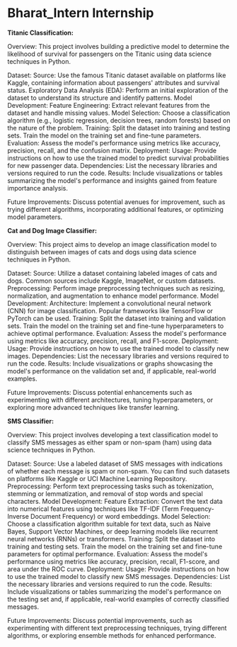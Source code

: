 # Bharat_Intern Internship

**Titanic Classification:**

Overview:
This project involves building a predictive model to determine the likelihood of survival for passengers on the Titanic using data science techniques in Python.

Dataset:
Source: Use the famous Titanic dataset available on platforms like Kaggle, containing information about passengers' attributes and survival status.
Exploratory Data Analysis (EDA): Perform an initial exploration of the dataset to understand its structure and identify patterns.
Model Development:
Feature Engineering: Extract relevant features from the dataset and handle missing values.
Model Selection: Choose a classification algorithm (e.g., logistic regression, decision trees, random forests) based on the nature of the problem.
Training: Split the dataset into training and testing sets. Train the model on the training set and fine-tune parameters.
Evaluation: Assess the model's performance using metrics like accuracy, precision, recall, and the confusion matrix.
Deployment:
Usage: Provide instructions on how to use the trained model to predict survival probabilities for new passenger data.
Dependencies: List the necessary libraries and versions required to run the code.
Results:
Include visualizations or tables summarizing the model's performance and insights gained from feature importance analysis.

Future Improvements:
Discuss potential avenues for improvement, such as trying different algorithms, incorporating additional features, or optimizing model parameters.

**Cat and Dog Image Classifier:**

Overview:
This project aims to develop an image classification model to distinguish between images of cats and dogs using data science techniques in Python.

Dataset:
Source: Utilize a dataset containing labeled images of cats and dogs. Common sources include Kaggle, ImageNet, or custom datasets.
Preprocessing: Perform image preprocessing techniques such as resizing, normalization, and augmentation to enhance model performance.
Model Development:
Architecture: Implement a convolutional neural network (CNN) for image classification. Popular frameworks like TensorFlow or PyTorch can be used.
Training: Split the dataset into training and validation sets. Train the model on the training set and fine-tune hyperparameters to achieve optimal performance.
Evaluation: Assess the model's performance using metrics like accuracy, precision, recall, and F1-score.
Deployment:
Usage: Provide instructions on how to use the trained model to classify new images.
Dependencies: List the necessary libraries and versions required to run the code.
Results:
Include visualizations or graphs showcasing the model's performance on the validation set and, if applicable, real-world examples.

Future Improvements:
Discuss potential enhancements such as experimenting with different architectures, tuning hyperparameters, or exploring more advanced techniques like transfer learning.


**SMS Classifier:**

Overview:
This project involves developing a text classification model to classify SMS messages as either spam or non-spam (ham) using data science techniques in Python.

Dataset:
Source: Use a labeled dataset of SMS messages with indications of whether each message is spam or non-spam. You can find such datasets on platforms like Kaggle or UCI Machine Learning Repository.
Preprocessing: Perform text preprocessing tasks such as tokenization, stemming or lemmatization, and removal of stop words and special characters.
Model Development:
Feature Extraction: Convert the text data into numerical features using techniques like TF-IDF (Term Frequency-Inverse Document Frequency) or word embeddings.
Model Selection: Choose a classification algorithm suitable for text data, such as Naive Bayes, Support Vector Machines, or deep learning models like recurrent neural networks (RNNs) or transformers.
Training: Split the dataset into training and testing sets. Train the model on the training set and fine-tune parameters for optimal performance.
Evaluation: Assess the model's performance using metrics like accuracy, precision, recall, F1-score, and area under the ROC curve.
Deployment:
Usage: Provide instructions on how to use the trained model to classify new SMS messages.
Dependencies: List the necessary libraries and versions required to run the code.
Results:
Include visualizations or tables summarizing the model's performance on the testing set and, if applicable, real-world examples of correctly classified messages.

Future Improvements:
Discuss potential improvements, such as experimenting with different text preprocessing techniques, trying different algorithms, or exploring ensemble methods for enhanced performance.
